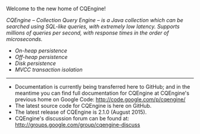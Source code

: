 Welcome to the new home of CQEngine!

*CQEngine – Collection Query Engine – is a Java collection which can be searched using SQL-like queries, with extremely low latency. Supports millions of queries per second, with response times in the order of microseconds.*

* *On-heap persistence*
* *Off-heap persistence*
* *Disk persistence*
* *MVCC transaction isolation*

---
* Documentation is currently being transferred here to GitHub; and in the meantime you can find full documentation for CQEngine at CQEngine's previous home on Google Code: http://code.google.com/p/cqengine/
* The latest source code for CQEngine is here on GitHub.
* The latest release of CQEngine is 2.1.0 (August 2015).
* CQEngine's discussion forum can be found at: http://groups.google.com/group/cqengine-discuss
